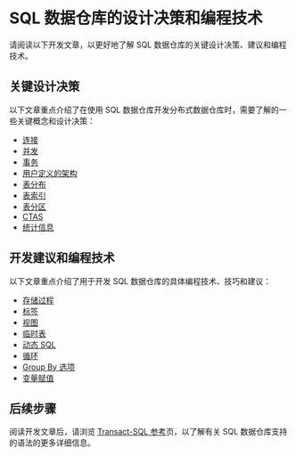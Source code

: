 <properties
   pageTitle="SQL 数据仓库开发的设计决策和编码技术 | Azure"
   description="SQL 数据仓库的开发概念、设计决策、建议和编程技术。"
   services="sql-data-warehouse"
   documentationCenter="NA"
   authors="jrowlandjones"
   manager="barbkess"
   editor=""/>  


<tags
   ms.service="sql-data-warehouse"
   ms.devlang="NA"
   ms.topic="article"
   ms.tgt_pltfrm="NA"
   ms.workload="data-services"
   ms.date="10/31/2016"
   wacn.date="12/19/2016"
   ms.author="jrj;barbkess;sonyama"/>  


# SQL 数据仓库的设计决策和编程技术
请阅读以下开发文章，以更好地了解 SQL 数据仓库的关键设计决策、建议和编程技术。

## 关键设计决策
以下文章重点介绍了在使用 SQL 数据仓库开发分布式数据仓库时，需要了解的一些关键概念和设计决策：

- [连接][]
- [并发][]
- [事务][]
- [用户定义的架构][]
- [表分布][]
- [表索引][]
- [表分区][]
- [CTAS][]
- [统计信息][]

## 开发建议和编程技术
以下文章重点介绍了用于开发 SQL 数据仓库的具体编程技术、技巧和建议：

- [存储过程][]
- [标签][]
- [视图][]
- [临时表][]
- [动态 SQL][]
- [循环][]
- [Group By 选项][]
- [变量赋值][]

## 后续步骤
阅读开发文章后，请浏览 [Transact-SQL 参考][]页，以了解有关 SQL 数据仓库支持的语法的更多详细信息。

<!--Image references-->

<!--Article references-->
[并发]: /documentation/articles/sql-data-warehouse-develop-concurrency/
[连接]: /documentation/articles/sql-data-warehouse-connect-overview/
[CTAS]: /documentation/articles/sql-data-warehouse-develop-ctas/
[动态 SQL]: /documentation/articles/sql-data-warehouse-develop-dynamic-sql/
[Group By 选项]: /documentation/articles/sql-data-warehouse-develop-group-by-options/
[标签]: /documentation/articles/sql-data-warehouse-develop-label/
[循环]: /documentation/articles/sql-data-warehouse-develop-loops/
[统计信息]: /documentation/articles/sql-data-warehouse-tables-statistics/
[存储过程]: /documentation/articles/sql-data-warehouse-reference-tsql-statements/
[表分布]: /documentation/articles/sql-data-warehouse-tables-statistics/
[表索引]: /documentation/articles/sql-data-warehouse-tables-overview/
[表分区]: /documentation/articles/sql-data-warehouse-tables-partition/
[临时表]: /documentation/articles/sql-data-warehouse-tables-temporary/
[事务]: /documentation/articles/sql-data-warehouse-develop-transactions/
[用户定义的架构]: /documentation/articles/sql-data-warehouse-develop-user-defined-schemas/
[变量赋值]: /documentation/articles/sql-data-warehouse-develop-variable-assignment/
[视图]: /documentation/articles/sql-data-warehouse-develop-views/
[Transact-SQL 参考]: /documentation/articles/sql-data-warehouse-overview-reference/

<!--MSDN references-->
[renaming objects]: https://msdn.microsoft.com/zh-cn/library/mt631611.aspx

<!--Other Web references-->

<!---HONumber=Mooncake_1212_2016-->